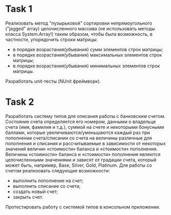 # Task 1
Реализовать метод "пузырьковой" сортировки непрямоугольного ("jagged" array) целочисленного массива (не использовать методы класса System.Array!) таким образом, чтобы была возможность, в частности, упорядочить строки матрицы:

* в порядке возрастания(убывания) сумм элементов строк матрицы;
* в порядке возрастания(убывания) максимальных элементов строк матрицы;
* в порядке возрастания(убывания) минимальных элементов строк матрицы. 

Разработать unit-тесты (NUnit фреймворк).
# Task 2
Разработать систему типов для описания работы с банковским счетом. Состояние счета определяется его номером, данными о владельце счета (имя, фамилия и т.д.), суммой на счете и некоторыми бонусными баллами, которые увеличиваются/уменьшаются каждый раз при пополнении счета/списании со счета на величины различные для пополнения и списания и рассчитываемые в зависимости от некоторых значений величин «стоимости» баланса и «стоимости» пополнения. Величины «стоимости» баланса и «стоимости» пополнения являются целочисленными значениями и зависят от градации счета, который может быть, например, Base, Silver, Gold, Platinum. Для работы со счетом реализовать следующие возможности:

* выполнить пополнение на счет;
* выполнить списание со счета;
* создать новый счет;
* закрыть счет.

Протестировать работу с системой типов в консольном приложении.
